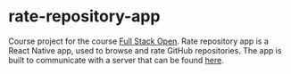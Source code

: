 # rate-repository-app
Course project for the course [Full Stack Open](https://fullstackopen.com/en/). Rate repository app is a React Native app, used to browse and rate GitHub repositories. The app is built to communicate with a server that can be found [here](https://github.com/fullstack-hy2020/rate-repository-api).
